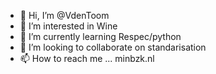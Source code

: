 - 👋 Hi, I’m @VdenToom
- 👀 I’m interested in Wine
- 🌱 I’m currently learning Respec/python
- 💞️ I’m looking to collaborate on standarisation 
- 📫 How to reach me ... minbzk.nl

<!---
VdenToom/VdenToom is a ✨ special ✨ repository because its `README.md` (this file) appears on your GitHub profile.
You can click the Preview link to take a look at your changes.
--->
